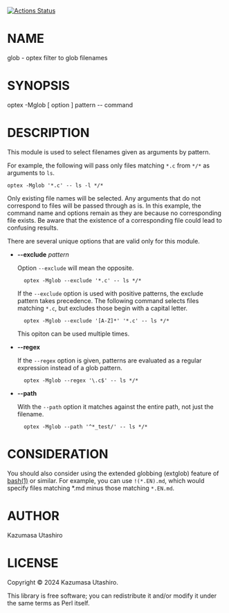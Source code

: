 [![Actions Status](https://github.com/kaz-utashiro/optex-glob/actions/workflows/test.yml/badge.svg)](https://github.com/kaz-utashiro/optex-glob/actions)
# NAME

glob - optex filter to glob filenames

# SYNOPSIS

optex -Mglob \[ option \] pattern -- command

# DESCRIPTION

This module is used to select filenames given as arguments by pattern.

For example, the following will pass only files matching `*.c` from
`*/*` as arguments to `ls`.

    optex -Mglob '*.c' -- ls -l */*

Only existing file names will be selected.  Any arguments that do not
correspond to files will be passed through as is.  In this example,
the command name and options remain as they are because no
corresponding file exists.  Be aware that the existence of a
corresponding file could lead to confusing results.

There are several unique options that are valid only for this module.

- **--exclude** _pattern_

    Option `--exclude` will mean the opposite.

        optex -Mglob --exclude '*.c' -- ls */*

    If the `--exclude` option is used with positive patterns, the exclude
    pattern takes precedence.  The following command selects files
    matching `*.c`, but excludes those begin with a capital letter.

        optex -Mglob --exclude '[A-Z]*' '*.c' -- ls */*

    This opiton can be used multiple times.

- **--regex**

    If the `--regex` option is given, patterns are evaluated as a regular
    expression instead of a glob pattern.

        optex -Mglob --regex '\.c$' -- ls */*

- **--path**

    With the `--path` option it matches against the entire path, not just
    the filename.

        optex -Mglob --path '^*_test/' -- ls */*

# CONSIDERATION

You should also consider using the extended globbing (extglob) feature
of [bash(1)](http://man.he.net/man1/bash) or similar. For example, you can use `!(*.EN).md`,
which would specify files matching \*.md minus those matching
`*.EN.md`.

# AUTHOR

Kazumasa Utashiro

# LICENSE

Copyright ©︎ 2024 Kazumasa Utashiro.

This library is free software; you can redistribute it and/or modify
it under the same terms as Perl itself.
